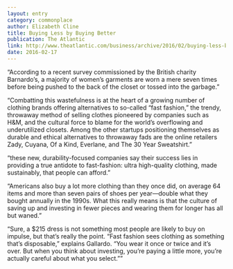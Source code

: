```yaml
---
layout: entry
category: commonplace
author: Elizabeth Cline
title: Buying Less by Buying Better
publication: The Atlantic
link: http://www.theatlantic.com/business/archive/2016/02/buying-less-by-buying-better/462639/
date: 2016-02-17
---
```


“According to a recent survey commissioned by the British charity Barnardo’s, a majority of women’s garments are worn a mere seven times before being pushed to the back of the closet or tossed into the garbage.”

“Combatting this wastefulness is at the heart of a growing number of clothing brands offering alternatives to so-called “fast fashion,” the trendy, throwaway method of selling clothes pioneered by companies such as H&M, and the cultural force to blame for the world’s overflowing and underutilized closets. Among the other startups positioning themselves as durable and ethical alternatives to throwaway fads are the online retailers Zady, Cuyana, Of a Kind, Everlane, and The 30 Year Sweatshirt.”

“these new, durability-focused companies say their success lies in providing a true antidote to fast-fashion: ultra high-quality clothing, made sustainably, that people can afford.”

“Americans also buy a lot more clothing than they once did, on average 64 items and more than seven pairs of shoes per year—double what they bought annually in the 1990s. What this really means is that the culture of saving up and investing in fewer pieces and wearing them for longer has all but waned.”

“Sure, a $215 dress is not something most people are likely to buy on impulse, but that’s really the point. “Fast fashion sees clothing as something that’s disposable,” explains Gallardo. “You wear it once or twice and it’s over. But when you think about investing, you’re paying a little more, you’re actually careful about what you select.””

